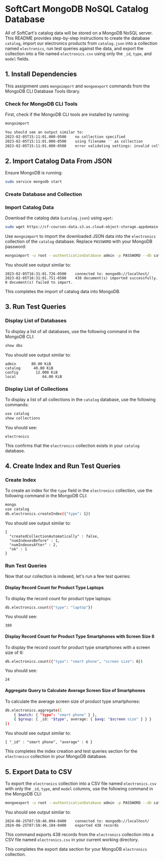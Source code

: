 # SoftCart MongoDB NoSQL Catalog Database

All of SoftCart's catalog data will be stored on a MongoDB NoSQL server. This README provides step-by-step instructions to create the database `catalog`, import our electronics products from `catalog.json` into a collection named `electronics`, run test queries against the data, and export the collection into a file named `electronics.csv` using only the `_id`, `type`, and `model` fields.

## 1. Install Dependencies

This assignment uses `mongoimport` and `mongoexport` commands from the MongoDB CLI Database Tools library. 

### Check for MongoDB CLI Tools

First, check if the MongoDB CLI tools are installed by running:

```bash
mongoimport

You should see an output similar to:
2023-02-05T15:11:01.000-0500    no collection specified
2023-02-05T15:11:01.000-0500    using filename '' as collection
2023-02-05T15:11:01.000-0500    error validating settings: invalid collection name: collection name cannot be an empty string
```


## 2. Import Catalog Data From JSON

Ensure MongoDB is running:

```bash
sudo service mongodb start
```

### Create Database and Collection

### Import Catalog Data

Download the catalog data (`catalog.json`) using `wget`:

```bash
sudo wget https://cf-courses-data.s3.us.cloud-object-storage.appdomain.cloud/IBM-DB0321EN-SkillsNetwork/nosql/catalog.json
```

Use `mongoimport` to import the downloaded JSON data into the `electronics` collection of the `catalog` database. Replace `PASSWORD` with your MongoDB password:

```bash
mongoimport -u root --authenticationDatabase admin -p PASSWORD --db catalog --file catalog.json
```

You should see output similar to:

```text
2023-02-05T16:31:01.726-0500    connected to: mongodb://localhost/
2023-02-05T16:31:01.751-0500    438 document(s) imported successfully. 0 document(s) failed to import.
```

This completes the import of catalog data into MongoDB.




## 3. Run Test Queries

### Display List of Databases

To display a list of all databases, use the following command in the MongoDB CLI:

```bash
show dbs
```

You should see output similar to:

```text
admin       80.00 KiB
catalog      40.00 KiB
config        12.000 KiB
local            64.00 KiB
```

### Display List of Collections

To display a list of all collections in the `catalog` database, use the following commands:

```bash
use catalog
show collections
```

You should see:

```text
electronics
```

This confirms that the `electronics` collection exists in your `catalog` database.



## 4. Create Index and Run Test Queries

### Create Index

To create an index for the `type` field in the `electronics` collection, use the following command in the MongoDB CLI:

```bash
mongo
use catalog
db.electronics.createIndex({"type": 1})
```

You should see output similar to:

```text
{
  "createdCollectionAutomatically" : false,
  "numIndexesBefore" : 1,
  "numIndexesAfter" : 2,
  "ok" : 1
}
```

### Run Test Queries

Now that our collection is indexed, let's run a few test queries:

#### Display Record Count for Product Type Laptops

To display the record count for product type laptops:

```bash
db.electronics.count({"type": "laptop"})
```

You should see:

```text
389
```

#### Display Record Count for Product Type Smartphones with Screen Size 6

To display the record count for product type smartphones with a screen size of 6:

```bash
db.electronics.count({"type": "smart phone", "screen size": 6})
```

You should see:

```text
24
```

#### Aggregate Query to Calculate Average Screen Size of Smartphones

To calculate the average screen size of product type smartphones:

```bash
db.electronics.aggregate([
    { $match: { "type": "smart phone" } },
    { $group: { _id: "$type", average: { $avg: "$screen size" } } }
])
```

You should see output similar to:

```text
{ "_id" : "smart phone", "average" : 6 }
```

This completes the index creation and test queries section for the `electronics` collection in your MongoDB database.



## 5. Export Data to CSV

To export the `electronics` collection into a CSV file named `electronics.csv` with only the `_id`, `type`, and `model` columns, use the following command in the MongoDB CLI:

```bash
mongoexport -u root --authenticationDatabase admin -p PASSWORD --db catalog --collection electronics --fields _id,type,model --type=csv --out electronics.csv
```

You should see output similar to:

```text
2024-06-25T07:58:46.094-0400    connected to: mongodb://localhost/
2024-06-25T07:58:46.104-0400    exported 438 records
```

This command exports 438 records from the `electronics` collection into a CSV file named `electronics.csv` in your current working directory.

This completes the export data section for your MongoDB `electronics` collection.

